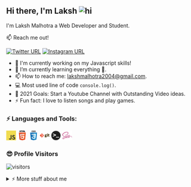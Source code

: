 ## Hi there, I'm Laksh <img src="https://user-images.githubusercontent.com/1303154/88677602-1635ba80-d120-11ea-84d8-d263ba5fc3c0.gif" width="28px" alt="hi">

I'm Laksh Malhotra a Web Developer and Student.

📫 Reach me out!

[![Twitter URL](https://img.shields.io/twitter/url?label=%40Laksh__Malhotra&style=social&url=https%3A%2F%2Ftwitter.com%2FLaksh__Malhotra)](https://twitter.com/Laksh__Malhotra)
[![Instagram URL](https://img.shields.io/twitter/url?label=%40laksh__malhotra&logo=instagram&style=social&url=https%3A%2F%2Fwww.instagram.com%2Flaksh__malhotra)](https://www.instagram.com/laksh__malhotra)

- 🔭 I'm currently working on my Javascript skills!
- 🌱 I’m currently learning everything 🤣.
- 📫 How to reach me: lakshmalhotra2004@gmail.com.
- 💻 Most used line of code `console.log()`.
- 🥅 2021 Goals: Start a Youtube Channel with Outstanding Video ideas.
- ⚡ Fun fact: I love to listen songs and play games.

### ⚡ Languages and Tools:

<img alt="Visual Studio Code" width="26px" src="https://raw.githubusercontent.com/github/explore/80688e429a7d4ef2fca1e82350fe8e3517d3494d/topics/javascript/javascript.png"><img>
<img alt="Visual Studio Code" width="26px" src="https://raw.githubusercontent.com/github/explore/80688e429a7d4ef2fca1e82350fe8e3517d3494d/topics/html/html.png"><img>
<img alt="Visual Studio Code" width="26px" src="https://raw.githubusercontent.com/github/explore/80688e429a7d4ef2fca1e82350fe8e3517d3494d/topics/css/css.png"><img>
<img alt="Visual Studio Code" width="26px" src="https://raw.githubusercontent.com/github/explore/80688e429a7d4ef2fca1e82350fe8e3517d3494d/topics/git/git.png"><img>
<img alt="Visual Studio Code" width="26px" src="https://raw.githubusercontent.com/github/explore/80688e429a7d4ef2fca1e82350fe8e3517d3494d/topics/terminal/terminal.png"><img>
<img alt="Visual Studio Code" width="26px" src="https://raw.githubusercontent.com/github/explore/80688e429a7d4ef2fca1e82350fe8e3517d3494d/topics/sass/sass.png"><img>

### 😎 Profile Visitors

![visitors](https://visitor-badge.glitch.me/badge?page_id=Laksh-Malhotra.Laksh-Malhotra)

<details>
<summary>
⚡ More stuff about me
</summary>

### ⚡ Coding Stats

<!--START_SECTION:waka-->
```text
JavaScript   4 hrs 39 mins   ██████████████████████▓░░   90.81 % 
HTML         18 mins         █▓░░░░░░░░░░░░░░░░░░░░░░░   06.01 % 
CSS          9 mins          ▓░░░░░░░░░░░░░░░░░░░░░░░░   03.18 % 
```
<!--END_SECTION:waka-->

### ⚡ GitHub Stats

[![Laksh GitHub stats](https://github-readme-stats-7p41qcm8r-laksh-malhotra.vercel.app/api?username=Laksh-Malhotra&count_private=true&theme=tokyonight&hide=contribs,prs)](https://github.com/Laksh-Malhotra/github-readme-stats)

</details>
